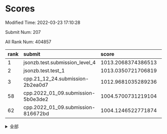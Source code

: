 # Scores

Modified Time: 2022-03-23 17:10:28

Submit Num: 207

All Rank Num: 404857

| rank |               submit               |       score        |       sigma        | pk_num |
| :--- | :--------------------------------- | :----------------- | :----------------- | :----- |
| 1    | jsonzb.test.submission_level_4     | 1013.2068374386513 | 0.7873688195241262 | 7824   |
| 2    | jsonzb.test.test_1                 | 1013.0350721706819 | 0.8170019766763623 | 7823   |
| 3    | cpp.21_12_24.submission-2b2ea0d7   | 1012.9681035289236 | 0.7828946830326196 | 7827   |
| 58   | cpp.2022_01_09.submission-5b0e3de2 | 1004.5700731219104 | 0.7249241539539417 | 7820   |
| 62   | cpp.2022_01_09.submission-816672bd | 1004.1246522771874 | 0.7287227830673955 | 7824   |


<details>
<summary>全部</summary>

| rank |                 submit                 |       score        |       sigma        | pk_num |
| :--- | :------------------------------------- | :----------------- | :----------------- | :----- |
| 1    | jsonzb.test.submission_level_4         | 1013.2068374386513 | 0.7873688195241262 | 7824   |
| 2    | jsonzb.test.test_1                     | 1013.0350721706819 | 0.8170019766763623 | 7823   |
| 3    | cpp.21_12_24.submission-2b2ea0d7       | 1012.9681035289236 | 0.7828946830326196 | 7827   |
| 4    | gobigger.level_3.submission_level_3_15 | 1011.9349221665924 | 0.7997495478455707 | 7821   |
| 5    | gobigger.level_3.submission_level_3_25 | 1011.815126063833  | 0.7747924169135048 | 7824   |
| 6    | gobigger.level_3.submission_level_3_0  | 1011.7520456609346 | 0.7793458757416534 | 7823   |
| 7    | gobigger.level_3.submission_level_3_4  | 1011.4595247184833 | 0.7804028587103212 | 7823   |
| 8    | gobigger.level_3.submission_level_3_29 | 1011.3255989469062 | 0.7727701753497322 | 7824   |
| 9    | gobigger.level_3.submission_level_3_28 | 1011.0364061361064 | 0.7626774326478649 | 7822   |
| 10   | gobigger.level_3.submission_level_3_9  | 1010.8891223423266 | 0.7791968410924484 | 7824   |
| 11   | gobigger.level_3.submission_level_3_47 | 1010.8459841647937 | 0.7645258097952669 | 7823   |
| 12   | gobigger.level_3.submission_level_3_26 | 1010.7642154821543 | 0.7686113666522896 | 7824   |
| 13   | gobigger.level_3.submission_level_3_33 | 1010.7565316842267 | 0.7691444964012057 | 7826   |
| 14   | gobigger.level_3.submission_level_3_49 | 1010.7371752023668 | 0.7473274067919958 | 7824   |
| 15   | gobigger.level_3.submission_level_3_1  | 1010.6867503252986 | 0.7675947601088676 | 7826   |
| 16   | gobigger.level_3.submission_level_3_38 | 1010.6599359329896 | 0.7525623629558605 | 7825   |
| 17   | gobigger.level_3.submission_level_3_22 | 1010.5740312284988 | 0.7400666106822691 | 7824   |
| 18   | gobigger.level_3.submission_level_3_21 | 1010.5674294447379 | 0.7532011573205472 | 7818   |
| 19   | gobigger.level_3.submission_level_3_27 | 1010.5170095927627 | 0.7720949968164398 | 7825   |
| 20   | gobigger.level_3.submission_level_3_41 | 1010.5010101131647 | 0.7723932018257728 | 7817   |
| 21   | gobigger.level_3.submission_level_3_23 | 1010.4711139939354 | 0.7631086876467018 | 7825   |
| 22   | gobigger.level_3.submission_level_3_6  | 1010.4008725588096 | 0.7749416159707526 | 7828   |
| 23   | gobigger.level_3.submission_level_3_36 | 1010.3984209868679 | 0.7416717405318759 | 7820   |
| 24   | gobigger.level_3.submission_level_3_5  | 1010.3462240542282 | 0.7560904094608283 | 7824   |
| 25   | gobigger.level_3.submission_level_3_24 | 1010.3253124109484 | 0.7752971177782677 | 7823   |
| 26   | gobigger.level_3.submission_level_3_30 | 1010.236019075438  | 0.7479670940234554 | 7827   |
| 27   | gobigger.level_3.submission_level_3_39 | 1010.2353361195316 | 0.7613441319299984 | 7826   |
| 28   | gobigger.level_3.submission_level_3_40 | 1010.234152385318  | 0.7635186021199907 | 7822   |
| 29   | gobigger.level_3.submission_level_3_2  | 1010.1741039315982 | 0.7590235203492243 | 7823   |
| 30   | gobigger.level_3.submission_level_3_45 | 1010.0814290544083 | 0.7398426929854444 | 7827   |
| 31   | gobigger.level_3.submission_level_3_12 | 1010.076869492007  | 0.7668585840092281 | 7829   |
| 32   | gobigger.level_3.submission_level_3_7  | 1010.0715562432268 | 0.7684287595368416 | 7819   |
| 33   | gobigger.level_3.submission_level_3_42 | 1009.9040208549152 | 0.7623068179707797 | 7819   |
| 34   | gobigger.level_3.submission_level_3_19 | 1009.8989884956297 | 0.7648432579346621 | 7816   |
| 35   | gobigger.level_3.submission_level_3_14 | 1009.7058636715503 | 0.7518296988737795 | 7820   |
| 36   | gobigger.level_3.submission_level_3_34 | 1009.6370809973284 | 0.7666738485362712 | 7819   |
| 37   | gobigger.level_3.submission_level_3_44 | 1009.6328549685247 | 0.746181529866996  | 7826   |
| 38   | gobigger.level_3.submission_level_3_3  | 1009.607273873205  | 0.7627937781839675 | 7819   |
| 39   | gobigger.level_3.submission_level_3_43 | 1009.581292069045  | 0.7657310874833018 | 7825   |
| 40   | gobigger.level_3.submission_level_3_13 | 1009.570253531069  | 0.7576497261750675 | 7821   |
| 41   | gobigger.level_3.submission_level_3_16 | 1009.4912404080517 | 0.7473028495014832 | 7828   |
| 42   | gobigger.level_3.submission_level_3_20 | 1009.429018514388  | 0.7342463472176024 | 7825   |
| 43   | gobigger.level_3.submission_level_3_35 | 1009.3142383061738 | 0.7412608222964879 | 7826   |
| 44   | gobigger.level_3.submission_level_3_11 | 1009.2986721501038 | 0.7561727040209887 | 7819   |
| 45   | gobigger.level_3.submission_level_3_10 | 1009.2866012397385 | 0.7405527064126981 | 7823   |
| 46   | gobigger.level_3.submission_level_3_18 | 1009.1033545336722 | 0.7468650396497394 | 7824   |
| 47   | gobigger.level_3.submission_level_3_31 | 1009.0786982548153 | 0.7430918771962034 | 7824   |
| 48   | gobigger.level_3.submission_level_3_8  | 1008.9319518073464 | 0.7390263114136972 | 7822   |
| 49   | gobigger.level_3.submission_level_3_17 | 1008.7798954207724 | 0.7239453824567426 | 7828   |
| 50   | gobigger.level_3.submission_level_3_37 | 1008.2923757829667 | 0.7471846550323668 | 7824   |
| 51   | gobigger.level_3.submission_level_3_48 | 1008.2319575526732 | 0.7552470043071073 | 7820   |
| 52   | gobigger.level_3.submission_level_3_46 | 1008.22385573047   | 0.7412176910883673 | 7823   |
| 53   | gobigger.level_3.submission_level_3_32 | 1007.7818293202331 | 0.7396775376794865 | 7825   |
| 54   | gobigger.level_1.submission_level_1_3  | 1005.4516548628486 | 0.7320861362132506 | 7824   |
| 55   | gobigger.level_1.submission_level_1_30 | 1004.8505264421162 | 0.7166954695102279 | 7820   |
| 56   | gobigger.level_1.submission_level_1_20 | 1004.6791273119441 | 0.7144491592222688 | 7821   |
| 57   | gobigger.level_1.submission_level_1_43 | 1004.5821884292704 | 0.7429512941345473 | 7825   |
| 58   | cpp.2022_01_09.submission-5b0e3de2     | 1004.5700731219104 | 0.7249241539539417 | 7820   |
| 59   | gobigger.level_1.submission_level_1_47 | 1004.3631056056531 | 0.7146516130080004 | 7824   |
| 60   | gobigger.level_1.submission_level_1_42 | 1004.3265606411082 | 0.7145545475343817 | 7822   |
| 61   | gobigger.level_1.submission_level_1_4  | 1004.2306306298192 | 0.7130965983981487 | 7821   |
| 62   | cpp.2022_01_09.submission-816672bd     | 1004.1246522771874 | 0.7287227830673955 | 7824   |
| 63   | gobigger.level_1.submission_level_1_34 | 1004.1206274254497 | 0.7213515695001927 | 7823   |
| 64   | gobigger.level_1.submission_level_1_41 | 1004.0776860281372 | 0.7242370886857646 | 7816   |
| 65   | gobigger.level_1.submission_level_1_19 | 1003.9726827079322 | 0.7210605456496456 | 7820   |
| 66   | gobigger.level_1.submission_level_1_0  | 1003.9294194825316 | 0.7147129677888363 | 7821   |
| 67   | gobigger.level_1.submission_level_1_11 | 1003.8626387739416 | 0.7109696001584532 | 7829   |
| 68   | gobigger.level_1.submission_level_1_37 | 1003.8244396428789 | 0.718132713162147  | 7824   |
| 69   | gobigger.level_1.submission_level_1_14 | 1003.8217876027243 | 0.7244450119771683 | 7826   |
| 70   | gobigger.level_1.submission_level_1_23 | 1003.7300857917164 | 0.7073042027696426 | 7821   |
| 71   | gobigger.level_1.submission_level_1_44 | 1003.5055804918744 | 0.7191822423354929 | 7824   |
| 72   | gobigger.level_1.submission_level_1_9  | 1003.4789278815728 | 0.7101660747686133 | 7824   |
| 73   | gobigger.level_1.submission_level_1_5  | 1003.4700074416926 | 0.719981312699559  | 7822   |
| 74   | gobigger.level_1.submission_level_1_17 | 1003.4453616828037 | 0.7019176937744704 | 7823   |
| 75   | gobigger.level_1.submission_level_1_22 | 1003.4105143886188 | 0.7175409236553256 | 7823   |
| 76   | gobigger.level_1.submission_level_1_29 | 1003.3380361277802 | 0.7316699085986889 | 7824   |
| 77   | gobigger.level_1.submission_level_1_24 | 1003.3349829533015 | 0.7301509252489414 | 7821   |
| 78   | gobigger.level_1.submission_level_1_31 | 1003.3060505314005 | 0.7140338573122134 | 7827   |
| 79   | gobigger.level_1.submission_level_1_36 | 1003.2947680279849 | 0.7109878590912525 | 7824   |
| 80   | gobigger.level_1.submission_level_1_40 | 1003.2270063513208 | 0.715792248574413  | 7822   |
| 81   | gobigger.level_1.submission_level_1_35 | 1003.2052418244344 | 0.7191470349727781 | 7822   |
| 82   | gobigger.level_1.submission_level_1_32 | 1003.1923306424577 | 0.7061109155926901 | 7823   |
| 83   | gobigger.level_1.submission_level_1_33 | 1003.1523486900443 | 0.7163059018381759 | 7819   |
| 84   | gobigger.level_1.submission_level_1_27 | 1003.0658713146005 | 0.7127104667905098 | 7825   |
| 85   | gobigger.level_1.submission_level_1_21 | 1003.0207030082137 | 0.7069757708017176 | 7830   |
| 86   | gobigger.level_1.submission_level_1_28 | 1003.0194934758762 | 0.7096879114440499 | 7822   |
| 87   | gobigger.level_1.submission_level_1_8  | 1002.972611519569  | 0.7071583453939688 | 7817   |
| 88   | gobigger.level_1.submission_level_1_18 | 1002.9612919014439 | 0.7184145327912438 | 7826   |
| 89   | gobigger.level_1.submission_level_1_1  | 1002.8367400205703 | 0.7190938045389418 | 7828   |
| 90   | gobigger.level_1.submission_level_1_13 | 1002.8116826036651 | 0.7164061819393134 | 7824   |
| 91   | gobigger.level_1.submission_level_1_46 | 1002.8042007651792 | 0.7057134110076247 | 7821   |
| 92   | gobigger.level_1.submission_level_1_38 | 1002.757634048008  | 0.7085795937359519 | 7824   |
| 93   | gobigger.level_1.submission_level_1_6  | 1002.6653437849485 | 0.7159328788817273 | 7823   |
| 94   | gobigger.level_1.submission_level_1_7  | 1002.6486804415688 | 0.7410406005936806 | 7828   |
| 95   | gobigger.level_1.submission_level_1_26 | 1002.580848423172  | 0.7142111031013073 | 7823   |
| 96   | gobigger.level_1.submission_level_1_15 | 1002.5452876888718 | 0.7190059700245778 | 7825   |
| 97   | gobigger.level_1.submission_level_1_25 | 1002.510212463941  | 0.7170286093013858 | 7823   |
| 98   | gobigger.level_1.submission_level_1_48 | 1002.4818320459917 | 0.7145470592989815 | 7822   |
| 99   | gobigger.level_1.submission_level_1_49 | 1002.4003797822353 | 0.7094501486359669 | 7826   |
| 100  | gobigger.level_1.submission_level_1_39 | 1002.3239899760475 | 0.7173409873605258 | 7820   |
| 101  | gobigger.level_1.submission_level_1_10 | 1002.1576285063516 | 0.7240887904450312 | 7824   |
| 102  | gobigger.level_1.submission_level_1_12 | 1002.072784612407  | 0.7191784223801979 | 7817   |
| 103  | gobigger.level_1.submission_level_1_2  | 1002.0644708786513 | 0.7111660081710709 | 7827   |
| 104  | gobigger.level_1.submission_level_1_45 | 1001.9772996847306 | 0.7159394973955011 | 7828   |
| 105  | gobigger.level_1.submission_level_1_16 | 1001.8135801649865 | 0.7174620205967398 | 7822   |
| 106  | gobigger.random.submission_random_32   | 997.3237682593216  | 0.7188190692302577 | 7825   |
| 107  | gobigger.random.submission_random_33   | 997.2594294924816  | 0.7082397999517799 | 7822   |
| 108  | gobigger.random.submission_random_26   | 997.1773110269423  | 0.7236500374980774 | 7825   |
| 109  | gobigger.random.submission_random_13   | 996.7936275931669  | 0.7062230132246331 | 7822   |
| 110  | gobigger.random.submission_random_19   | 996.7698936100635  | 0.7064417740789858 | 7823   |
| 111  | gobigger.random.submission_random_29   | 996.6814014775982  | 0.7119788327548165 | 7825   |
| 112  | gobigger.random.submission_random_14   | 996.6688694717761  | 0.709332368141967  | 7822   |
| 113  | gobigger.random.submission_random_3    | 996.4918522811244  | 0.7178878900752232 | 7823   |
| 114  | gobigger.random.submission_random_49   | 996.465132312543   | 0.7087028224528783 | 7823   |
| 115  | gobigger.random.submission_random_35   | 996.4584840185232  | 0.712115363577521  | 7825   |
| 116  | gobigger.random.submission_random_45   | 996.409951292491   | 0.7093044856135257 | 7825   |
| 117  | gobigger.random.submission_random_27   | 996.3709438866546  | 0.7109608425841863 | 7825   |
| 118  | gobigger.random.submission_random_48   | 996.3448512463608  | 0.7031795683382013 | 7822   |
| 119  | gobigger.random.submission_random_11   | 996.3123156015803  | 0.7267052085549077 | 7823   |
| 120  | gobigger.random.submission_random_21   | 996.3037771419965  | 0.7185735226017024 | 7822   |
| 121  | gobigger.random.submission_random_23   | 996.178125394115   | 0.7096566326445496 | 7818   |
| 122  | gobigger.random.submission_random_15   | 996.1017540752525  | 0.7124971491957455 | 7824   |
| 123  | gobigger.random.submission_random_0    | 996.0410722981939  | 0.713241336654492  | 7819   |
| 124  | gobigger.random.submission_random_12   | 996.0373866205862  | 0.7079373979853714 | 7826   |
| 125  | gobigger.random.submission_random_31   | 996.0324456239556  | 0.6964082252762757 | 7822   |
| 126  | gobigger.random.submission_random_42   | 995.9846169581804  | 0.7085553342152103 | 7819   |
| 127  | gobigger.random.submission_random_25   | 995.982507862698   | 0.7245261267597063 | 7818   |
| 128  | gobigger.random.submission_random_9    | 995.969267174616   | 0.7222176432765124 | 7821   |
| 129  | gobigger.random.submission_random_43   | 995.941566098617   | 0.7040818085060363 | 7822   |
| 130  | gobigger.random.submission_random_4    | 995.9279228388541  | 0.7074115815417106 | 7824   |
| 131  | gobigger.random.submission_random_38   | 995.9236534801311  | 0.710190315176379  | 7820   |
| 132  | gobigger.random.submission_random_20   | 995.9012534958288  | 0.722554955405556  | 7825   |
| 133  | gobigger.random.submission_random_6    | 995.8515599059252  | 0.7252048933121154 | 7819   |
| 134  | gobigger.random.submission_random_18   | 995.7294142415815  | 0.7176359404488609 | 7816   |
| 135  | gobigger.random.submission_random_5    | 995.6974256873156  | 0.711342386014041  | 7819   |
| 136  | gobigger.random.submission_random_46   | 995.6630773697489  | 0.7281220096015962 | 7822   |
| 137  | gobigger.random.submission_random_40   | 995.6520051838172  | 0.71861016419808   | 7821   |
| 138  | gobigger.random.submission_random_17   | 995.6501149111721  | 0.7086041693480848 | 7823   |
| 139  | gobigger.random.submission_random_39   | 995.6479249569343  | 0.7192667401393994 | 7825   |
| 140  | gobigger.random.submission_random_30   | 995.612597470992   | 0.703724844566659  | 7824   |
| 141  | gobigger.random.submission_random_16   | 995.6107945389035  | 0.7143952091445732 | 7825   |
| 142  | gobigger.random.submission_random_7    | 995.5904547807503  | 0.7117884718983245 | 7825   |
| 143  | gobigger.random.submission_random_44   | 995.5329258074263  | 0.7053160566742367 | 7823   |
| 144  | gobigger.random.submission_random_2    | 995.4934606103045  | 0.7226012385284433 | 7818   |
| 145  | gobigger.random.submission_random_24   | 995.4708041522417  | 0.7066765827491858 | 7827   |
| 146  | gobigger.random.submission_random_28   | 995.4382863714155  | 0.7108461570473509 | 7824   |
| 147  | gobigger.random.submission_random_1    | 995.4151514330593  | 0.7076933282793257 | 7824   |
| 148  | gobigger.random.submission_random_37   | 995.3316124179489  | 0.7059128869970891 | 7822   |
| 149  | gobigger.random.submission_random_36   | 995.1479390528352  | 0.7267828976445085 | 7823   |
| 150  | gobigger.random.submission_random_22   | 995.0504029165661  | 0.7322485571985524 | 7820   |
| 151  | gobigger.random.submission_random_41   | 994.9577516298029  | 0.7158323723743333 | 7828   |
| 152  | gobigger.random.submission_random_10   | 994.9315711527172  | 0.7206450747773854 | 7823   |
| 153  | gobigger.random.submission_random_34   | 994.9314384150193  | 0.7058888859968703 | 7824   |
| 154  | gobigger.random.submission_random_47   | 994.9115163697089  | 0.7084458716717675 | 7823   |
| 155  | gobigger.random.submission_random_8    | 994.6704149896113  | 0.7218123707049346 | 7818   |
| 156  | gobigger.level_2.submission_level_2_19 | 994.3338674929046  | 0.7328090877545012 | 7825   |
| 157  | gobigger.level_2.submission_level_2_2  | 993.7246409923947  | 0.7140761688563102 | 7824   |
| 158  | gobigger.level_2.submission_level_2_22 | 993.6370933253277  | 0.7452288546076943 | 7828   |
| 159  | gobigger.level_2.submission_level_2_38 | 993.496675221016   | 0.730712984758739  | 7820   |
| 160  | gobigger.level_2.submission_level_2_23 | 993.486106806718   | 0.733277191730865  | 7826   |
| 161  | gobigger.level_2.submission_level_2_44 | 993.4373590603209  | 0.7355288630900298 | 7827   |
| 162  | gobigger.level_2.submission_level_2_11 | 993.4345244668503  | 0.7270104467444294 | 7826   |
| 163  | gobigger.level_2.submission_level_2_41 | 993.3720005381892  | 0.7407983391180911 | 7824   |
| 164  | gobigger.level_2.submission_level_2_33 | 993.3056154610914  | 0.7403979486369096 | 7827   |
| 165  | gobigger.level_2.submission_level_2_1  | 993.0550714873543  | 0.7401143827401794 | 7826   |
| 166  | gobigger.level_2.submission_level_2_29 | 992.9727821858347  | 0.7497786631727799 | 7821   |
| 167  | gobigger.level_2.submission_level_2_48 | 992.9135193730305  | 0.7353716237409413 | 7826   |
| 168  | gobigger.level_2.submission_level_2_6  | 992.9108669046965  | 0.7371945258776517 | 7823   |
| 169  | gobigger.level_2.submission_level_2_21 | 992.9051100377584  | 0.7323504303960263 | 7818   |
| 170  | gobigger.level_2.submission_level_2_14 | 992.8539705126335  | 0.7500356920413449 | 7825   |
| 171  | gobigger.level_2.submission_level_2_5  | 992.5718740456484  | 0.7275433842206582 | 7821   |
| 172  | gobigger.level_2.submission_level_2_27 | 992.5708655682556  | 0.7404239818802566 | 7824   |
| 173  | gobigger.level_2.submission_level_2_18 | 992.5608380168433  | 0.730202071082525  | 7824   |
| 174  | gobigger.level_2.submission_level_2_25 | 992.5308491669421  | 0.7319200391021082 | 7819   |
| 175  | gobigger.level_2.submission_level_2_24 | 992.4624800916216  | 0.7372202348703795 | 7817   |
| 176  | gobigger.level_2.submission_level_2_34 | 992.4057334559108  | 0.7375067722782005 | 7823   |
| 177  | gobigger.level_2.submission_level_2_4  | 992.4026521591552  | 0.7296273465612144 | 7827   |
| 178  | gobigger.level_2.submission_level_2_47 | 992.3764031336075  | 0.7367006066504661 | 7821   |
| 179  | gobigger.level_2.submission_level_2_15 | 992.2269171675265  | 0.7399407911552524 | 7824   |
| 180  | gobigger.level_2.submission_level_2_13 | 992.1206160883863  | 0.7428832937915322 | 7829   |
| 181  | gobigger.level_2.submission_level_2_3  | 992.0755265001112  | 0.7382606916689852 | 7822   |
| 182  | gobigger.level_2.submission_level_2_0  | 992.0253423042891  | 0.7443625613632436 | 7827   |
| 183  | gobigger.level_2.submission_level_2_20 | 991.970282253852   | 0.7313028865587041 | 7823   |
| 184  | gobigger.level_2.submission_level_2_36 | 991.8708732226092  | 0.7561643608834087 | 7826   |
| 185  | gobigger.level_2.submission_level_2_7  | 991.8693578394194  | 0.7466876216211294 | 7822   |
| 186  | gobigger.level_2.submission_level_2_40 | 991.8001934631691  | 0.7597420187003691 | 7826   |
| 187  | gobigger.level_2.submission_level_2_31 | 991.759790396086   | 0.741279765908053  | 7826   |
| 188  | gobigger.level_2.submission_level_2_17 | 991.7424111067144  | 0.7497789462273271 | 7825   |
| 189  | gobigger.level_2.submission_level_2_35 | 991.6802507566637  | 0.7473923568408728 | 7824   |
| 190  | gobigger.level_2.submission_level_2_45 | 991.6792537915907  | 0.7465081798597368 | 7826   |
| 191  | gobigger.level_2.submission_level_2_30 | 991.6042546633395  | 0.7512254621597948 | 7824   |
| 192  | gobigger.level_2.submission_level_2_32 | 991.4449041208139  | 0.7413981435262305 | 7828   |
| 193  | gobigger.level_2.submission_level_2_16 | 991.3803429821198  | 0.7623275164409871 | 7818   |
| 194  | gobigger.level_2.submission_level_2_46 | 991.3745978148278  | 0.7410424263447208 | 7826   |
| 195  | gobigger.level_2.submission_level_2_26 | 991.3683585050787  | 0.7540145311719396 | 7820   |
| 196  | gobigger.level_2.submission_level_2_8  | 991.3353871499465  | 0.7440735033033959 | 7826   |
| 197  | gobigger.level_2.submission_level_2_42 | 991.292615821198   | 0.7587465464098383 | 7831   |
| 198  | gobigger.level_2.submission_level_2_49 | 991.2533085757594  | 0.752357065375624  | 7821   |
| 199  | gobigger.level_2.submission_level_2_28 | 991.1863233000144  | 0.765079855061653  | 7824   |
| 200  | gobigger.level_2.submission_level_2_9  | 991.0603907504607  | 0.7548807921366681 | 7824   |
| 201  | gobigger.level_2.submission_level_2_43 | 990.9880694966464  | 0.758696192604207  | 7822   |
| 202  | gobigger.level_2.submission_level_2_10 | 990.9218297537171  | 0.743005483526971  | 7829   |
| 203  | gobigger.level_2.submission_level_2_39 | 990.5298621511496  | 0.7588039633752703 | 7828   |
| 204  | gobigger.level_2.submission_level_2_12 | 990.054152259975   | 0.7584538464848187 | 7825   |
| 205  | gobigger.level_2.submission_level_2_37 | 989.8023765672199  | 0.8017398844033587 | 7831   |
| 206  | gobigger.none.submission_none_0        | 977.8059120371531  | 1.3041648504737329 | 7823   |
| 207  | gobigger.none.submission_none_1        | 976.0338875935881  | 1.4800215857373726 | 7823   |

</details>